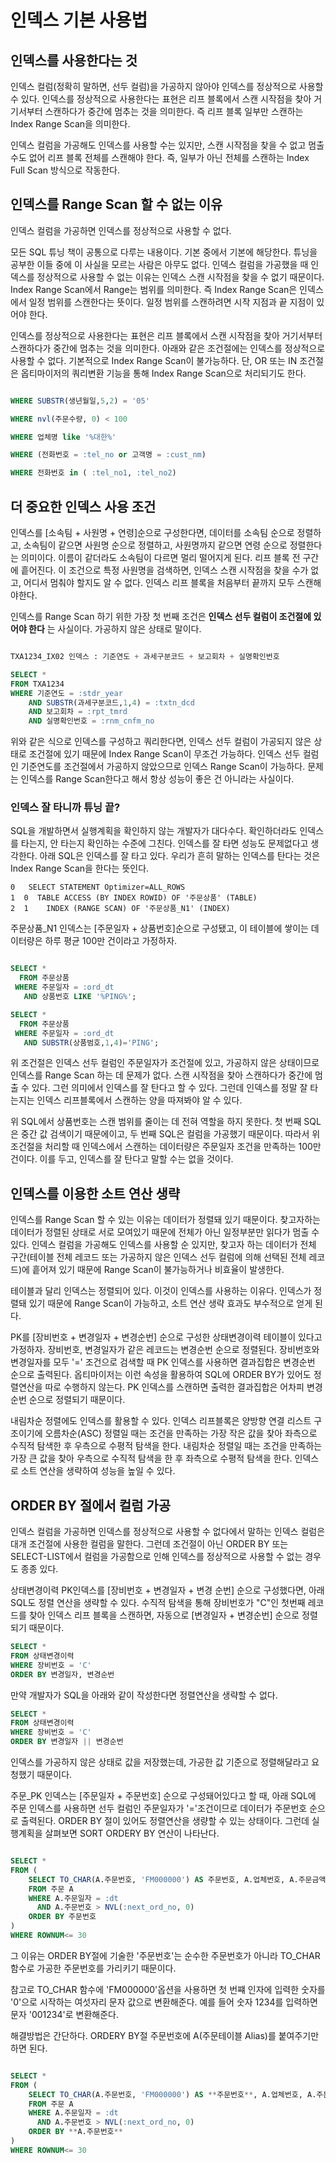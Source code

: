 # 인덱스 기본 사용법

## 인덱스를 사용한다는 것
인덱스 컬럼(정확히 말하면, 선두 컬럼)을 가공하지 않아야 인덱스를 정상적으로 사용할 수 있다. 인덱스를 정상적으로 사용한다는 표현은 리프 블록에서 스캔 시작점을 찾아 거기서부터 스캔하다가 중간에 멈추는 것을 의미한다. 즉 리프 블록 일부만 스캔하는 Index Range Scan을 의미한다. 

인덱스 컬럼을 가공해도 인덱스를 사용할 수는 있지만, 스캔 시작점을 찾을 수 없고 멈출 수도 없어 리프 블록 전체를 스캔해야 한다. 즉, 일부가 아닌 전체를 스캔하는 Index Full Scan 방식으로 작동한다. 


## 인덱스를 Range Scan 할 수 없는 이유
인덱스 컬럼을 가공하면 인덱스를 정상적으로 사용할 수 없다. 

모든 SQL 튜닝 책이 공통으로 다루는 내용이다. 기본 중에서 기본에 해당한다. 튜닝을 공부한 이들 중에 이 사실을 모르는 사람은 아무도 없다. 인덱스 컬럼을 가공했을 때 인덱스를 정상적으로 사용할 수 없는 이유는 인덱스 스캔 시작점을 찾을 수 없기 때문이다. Index Range Scan에서 Range는 범위를 의미한다. 즉 Index Range Scan은 인덱스에서 일정 범위를 스캔한다는 뜻이다. 일정 범위를 스캔하려면 시작 지점과 끝 지점이 있어야 한다. 

인덱스를 정상적으로 사용한다는 표현은 리프 블록에서 스캔 시작점을 찾아 거기서부터 스캔하다가 중간에 멈추는 것을 의미한다. 아래와 같은 조건절에는 인덱스를 정상적으로 사용할 수 없다. 기본적으로 Index Range Scan이 불가능하다. 단, OR 또는 IN 조건절은 옵티마이저의 쿼리변환 기능을 통해  Index Range Scan으로 처리되기도 한다. 

```sql

WHERE SUBSTR(생년월일,5,2) = '05'

WHERE nvl(주문수량, 0) < 100

WHERE 업체명 like '%대한%'

WHERE (전화번호 = :tel_no or 고객명 = :cust_nm)

WHERE 전화번호 in ( :tel_no1, :tel_no2) 

```

## 더 중요한 인덱스 사용 조건
인덱스를 [소속팀 + 사원명 + 연령]순으로 구성한다면, 데이터를 소속팀 순으로 정렬하고, 소속팀이 같으면 사원명 순으로 정렬하고, 사원명까지 같으면 연령 순으로 정렬한다는 의미이다. 이름이 같더라도 소속팀이 다르면 멀리 떨어지게 된다. 리프 블록 전 구간에 흩어진다. 이 조건으로 특정 사원명을 검색하면, 인덱스 스캔 시작점을 찾을 수가 없고, 어디서 멈춰야 할지도 알 수 없다. 인덱스 리프 블록을 처음부터 끝까지 모두 스캔해야한다. 

인덱스를 Range Scan 하기 위한 가장 첫 번째 조건은 __인덱스 선두 컬럼이 조건절에 있어야 한다__ 는 사실이다. 가공하지 않은 상태로 말이다. 

```sql

TXA1234_IX02 인덱스 : 기준연도 + 과세구분코드 + 보고회차 + 실명확인번호

SELECT * 
FROM TXA1234
WHERE 기준연도 = :stdr_year
	AND SUBSTR(과세구분코드,1,4) = :txtn_dcd
	AND 보고회차 = :rpt_tmrd
	AND 실명확인번호 = :rnm_cnfm_no

```
위와 같은 식으로 인덱스를 구성하고 쿼리한다면, 인덱스 선두 컬럼이 가공되지 않은 상태로 조건절에 있기 때문에 Index Range Scan이 무조건 가능하다. 인덱스 선두 컬럼인 기준연도를 조건절에서 가공하지 않았으므로 인덱스 Range Scan이 가능하다. 문제는 인덱스를 Range Scan한다고 해서 항상 성능이 좋은 건 아니라는 사실이다. 


### 인덱스 잘 타니까 튜닝 끝? 
SQL을 개발하면서 실행계획을 확인하지 않는 개발자가 대다수다. 확인하더라도 인덱스를 타는지, 안 타는지 확인하는 수준에 그친다. 인덱스를 잘 타면 성능도 문제없다고 생각한다. 아래 SQL은 인덱스를 잘 타고 있다. 우리가 흔히 말하는 인덱스를 탄다는 것은 Index Range Scan을 한다는 뜻인다. 

```
0   SELECT STATEMENT Optimizer=ALL_ROWS
1  0  TABLE ACCESS (BY INDEX ROWID) OF '주문상품' (TABLE)
2  1    INDEX (RANGE SCAN) OF '주문상품_N1' (INDEX)
```

주문상품_N1 인덱스는 [주문일자 + 상품번호]순으로 구성됐고, 이 테이블에 쌓이는 데이터량은 하루 평균 100만 건이라고 가정하자. 


```sql

SELECT *
  FROM 주문상품
 WHERE 주문일자 = :ord_dt
   AND 상품번호 LIKE '%PING%';

SELECT *
  FROM 주문상품
 WHERE 주문일자 = :ord_dt
   AND SUBSTR(상품범호,1,4)='PING';
```

위 조건절은 인덱스 선두 컬럼인 주문일자가 조건절에 있고, 가공하지 않은 상태이므로 인덱스를 Range Scan 하는 데 문제가 없다. 스캔 시작점을 찾아 스캔하다가 중간에 멈출 수 있다. 그런 의미에서 인덱스를 잘 탄다고 할 수 있다. 그런데 인덱스를 정말 잘 타는지는 인덱스 리프블록에서 스캔하는 양을 따져봐야 알 수 있다. 

위 SQL에서 상품번호는 스캔 범위를 줄이는 데 전혀 역할을 하지 못한다. 첫 번째 SQL은 중간 값 검색이기 때문에이고, 두 번째 SQL은 컬럼을 가공했기 때문이다. 따라서 위 조건절을 처리할 때 인덱스에서 스캔하는 데이터량은 주문일자 조건을 만족하는 100만 건이다. 이를 두고, 인덱스를 잘 탄다고 말할 수는 없을 것이다. 



## 인덱스를 이용한 소트 연산 생략
인덱스를 Range Scan 할 수 있는 이유는 데이터가 정렬돼 있기 때문이다. 찾고자하는 데이터가 정렬된 상태로 서로 모여있기 때문에 전체가 아닌 일정부분만 읽다가 멈출 수 있다. 인덱스 컬럼을 가공해도 인덱스를 사용할 순 있지만, 찾고자 하는 데이터가 전체 구간(테이블 전체 레코드 또는 가공하지 않은 인덱스 선두 컬럼에 의해 선택된 전체 레코드)에 흩어져 있기 때문에 Range Scan이 불가능하거나 비효율이 발생한다. 

테이블과 달리 인덱스는 정렬되어 있다. 이것이 인덱스를 사용하는 이유다. 인덱스가 정렬돼 있기 때문에 Range Scan이 가능하고, 소트 연산 생략 효과도 부수적으로 얻게 된다. 


PK를 [장비번호 + 변경일자 + 변경순번] 순으로 구성한 상태변경이력 테이블이 있다고 가정하자. 장비번호, 변경일자가 같은 레코드는 변경순번 순으로 정렬된다. 
장비번호와 변경일자를 모두 '=' 조건으로 검색할 때 PK 인덱스를 사용하면 결과집합은 변경순번 순으로 출력된다. 옵티마이저는 이런 속성을 활용하여 SQL에 ORDER BY가 있어도 정렬연산을 따로 수행하지 않는다. PK 인덱스를 스캔하면 출력한 결과집합은 어차피 변경순번 순으로 정렬되기 때문이다. 

내림차순 정렬에도 인덱스를 활용할 수 있다. 인덱스 리프블록은 양방향 연결 리스트 구조이기에 오름차순(ASC) 정렬일 때는 조건을 만족하는 가장 작은 값을 찾아 좌측으로 수직적 탐색한 후 우측으로 수평적 탐색을 한다. 내림차순 정렬일 때는 조건을 만족하는 가장 큰 값을 찾아 우측으로 수직적 탐색을 한 후 좌측으로 수평적 탐색을 한다.  인덱스로 소트 연산을 생략하여 성능을 높일 수 있다. 

## ORDER BY 절에서 컬럼 가공
인덱스 컬럼을 가공하면 인덱스를 정상적으로 사용할 수 없다에서 말하는 인덱스 컬럼은 대개 조건절에 사용한 컬럼을 말한다. 그런데 조건절이 아닌 ORDER BY 또는 SELECT-LIST에서 컬럼을 가공함으로 인해 인덱스를 정상적으로 사용할 수 없는 경우도 종종 있다. 

상태변경이력 PK인덱스를 [장비번호 + 변경일자 + 변경 순번] 순으로 구성했다면, 아래 SQL도 정렬 연산을 생략할 수 있다. 수직적 탐색을 통해 장비번호가 "C"인 첫번째 레코드를 찾아 인덱스 리프 블록을 스캔하면, 자동으로 [변경일자 + 변경순번] 순으로 정렬되기 때문이다. 

```sql
SELECT *
FROM 상태변경이력
WHERE 장비번호 = 'C'
ORDER BY 변경일자, 변경순번
```

만약 개발자가 SQL을 아래와 같이 작성한다면 정렬연산을 생략할 수 없다.

```sql
SELECT *
FROM 상태변경이력
WHERE 장비번호 = 'C'
ORDER BY 변경일자 || 변경순번
```
인덱스를 가공하지 않은 상태로 값을 저장했는데, 가공한 값 기준으로 정렬해달라고 요청했기 때문이다. 


주문_PK 인덱스는 [주문일자 + 주문번호] 순으로 구성돼어있다고 할 때, 아래 SQL에 주문 인덱스를 사용하면 선두 컬럼인 주문일자가 '='조건이므로 데이터가 주문번호 순으로 출력된다. ORDER BY 절이 있어도 정렬연산을 생량할 수 있는 상태이다. 그런데 실행계획을 살펴보면 SORT ORDERY BY 연산이 나타난다. 

```sql

SELECT *
FROM (
	SELECT TO_CHAR(A.주문번호, 'FM000000') AS 주문번호, A.업체번호, A.주문금액
	FROM 주문 A
	WHERE A.주문일자 = :dt
	  AND A.주문번호 > NVL(:next_ord_no, 0)
	ORDER BY 주문번호
)
WHERE ROWNUM<= 30

```

그 이유는 ORDER BY절에 기술한 '주문번호'는 순수한 주문번호가 아니라 TO_CHAR 함수로 가공한 주문번호를 가리키기 때문이다. 

참고로 TO_CHAR 함수에 'FM000000'옵션을 사용하면 첫 번쨰 인자에 입력한 숫자를 '0'으로 시작하는 여섯자리 문자 값으로 변환해준다. 예를 들어 숫자 1234를 입력하면 문자 '001234'로 변환해준다. 

해결방법은 간단하다. ORDERY BY절 주문번호에 A(주문테이블 Alias)를 붙여주기만 하면 된다. 

```sql

SELECT *
FROM (
	SELECT TO_CHAR(A.주문번호, 'FM000000') AS **주문번호**, A.업체번호, A.주문금액
	FROM 주문 A
	WHERE A.주문일자 = :dt
	  AND A.주문번호 > NVL(:next_ord_no, 0)
	ORDER BY **A.주문번호**
)
WHERE ROWNUM<= 30

```




























































